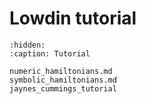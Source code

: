 # Lowdin tutorial

```{toctree}
:hidden:
:caption: Tutorial

numeric_hamiltonians.md
symbolic_hamiltonians.md
jaynes_cummings_tutorial
```